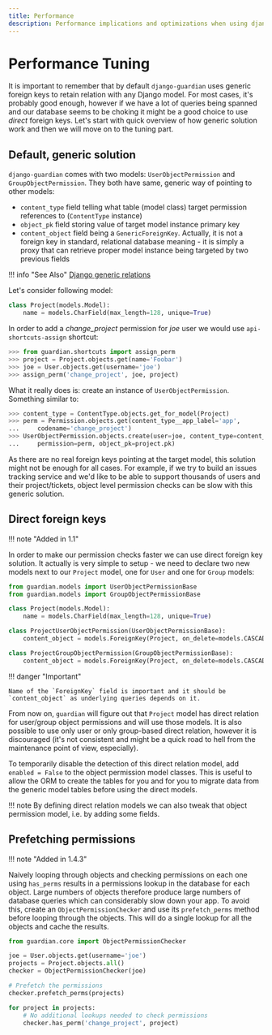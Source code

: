 ```yaml
---
title: Performance
description: Performance implications and optimizations when using django-guardian.
---
```


# Performance Tuning 

It is important to remember that by default `django-guardian` uses
generic foreign keys to retain relation with any Django model. For most
cases, it's probably good enough, however if we have a lot of queries
being spanned and our database seems to be choking it might be a good
choice to use *direct* foreign keys. Let's start with quick overview of
how generic solution work and then we will move on to the tuning part.

## Default, generic solution

`django-guardian` comes with two models: 
`UserObjectPermission` and `GroupObjectPermission`. They both have
same, generic way of pointing to other models:

-   `content_type` field telling what table (model class) target
    permission references to (`ContentType` instance)
-   `object_pk` field storing value of target model instance primary key
-   `content_object` field being a `GenericForeignKey`. Actually, it is
    not a foreign key in standard, relational database meaning - it is
    simply a proxy that can retrieve proper model instance being
    targeted by two previous fields

!!! info "See Also"
    [Django generic relations](https://docs.djangoproject.com/en/stable/ref/contrib/contenttypes/#generic-relations)

Let's consider following model:

``` python
class Project(models.Model):
    name = models.CharField(max_length=128, unique=True)
```

In order to add a *change_project* permission for *joe* user we would
use `api-shortcuts-assign` shortcut:

``` python
>>> from guardian.shortcuts import assign_perm
>>> project = Project.objects.get(name='Foobar')
>>> joe = User.objects.get(username='joe')
>>> assign_perm('change_project', joe, project)
```

What it really does is: create an instance of
`UserObjectPermission`. Something
similar to:

``` python
>>> content_type = ContentType.objects.get_for_model(Project)
>>> perm = Permission.objects.get(content_type__app_label='app',
...     codename='change_project')
>>> UserObjectPermission.objects.create(user=joe, content_type=content_type,
...     permission=perm, object_pk=project.pk)
```

As there are no real foreign keys pointing at the target model, this
solution might not be enough for all cases. For example, if we try to
build an issues tracking service and we'd like to be able to support
thousands of users and their project/tickets, object level permission
checks can be slow with this generic solution.

## Direct foreign keys 

!!! note "Added in 1.1"

In order to make our permission checks faster we can use direct foreign
key solution. It actually is very simple to setup - we need to declare
two new models next to our `Project` model, one for `User` and one for
`Group` models:

``` python
from guardian.models import UserObjectPermissionBase
from guardian.models import GroupObjectPermissionBase

class Project(models.Model):
    name = models.CharField(max_length=128, unique=True)

class ProjectUserObjectPermission(UserObjectPermissionBase):
    content_object = models.ForeignKey(Project, on_delete=models.CASCADE)

class ProjectGroupObjectPermission(GroupObjectPermissionBase):
    content_object = models.ForeignKey(Project, on_delete=models.CASCADE)
```

!!! danger "Important"

    Name of the `ForeignKey` field is important and it should be
    `content_object` as underlying queries depends on it.

From now on, `guardian` will figure out that `Project` model has direct
relation for user/group object permissions and will use those models. It
is also possible to use only user or only group-based direct relation,
however it is discouraged (it's not consistent and might be a quick
road to hell from the maintenance point of view, especially).

To temporarily disable the detection of this direct relation model, add
`enabled = False` to the object permission model classes. This is useful
to allow the ORM to create the tables for you and for you to migrate
data from the generic model tables before using the direct models.

!!! note
    By defining direct relation models we can also tweak that object
    permission model, i.e. by adding some fields.

## Prefetching permissions

!!! note "Added in 1.4.3"

Naively looping through objects and checking permissions on each one
using `has_perms` results in a permissions lookup in the database for
each object. Large numbers of objects therefore produce large numbers of
database queries which can considerably slow down your app. To avoid
this, create an `ObjectPermissionChecker` and use its `prefetch_perms`
method before looping through the objects. This will do a single lookup
for all the objects and cache the results.

``` python
from guardian.core import ObjectPermissionChecker

joe = User.objects.get(username='joe')
projects = Project.objects.all()
checker = ObjectPermissionChecker(joe)

# Prefetch the permissions
checker.prefetch_perms(projects)

for project in projects:
    # No additional lookups needed to check permissions
    checker.has_perm('change_project', project)
```
